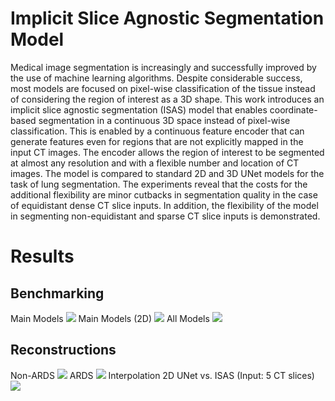# Implicit Slice Agnostic Segmentation Model
Medical image segmentation is increasingly and successfully improved by the use of machine learning algorithms. Despite considerable success, most models are focused on pixel-wise classification of the tissue instead of considering the region of interest as a 3D shape. This work introduces an implicit slice agnostic segmentation (ISAS) model that enables coordinate-based segmentation in a continuous 3D space instead of pixel-wise classification. This is enabled by a continuous feature encoder that can generate features even for regions that are not explicitly mapped in the input CT images. The encoder allows the region of interest to be segmented at almost any resolution and with a flexible number and location of CT images. The model is compared to standard 2D and 3D UNet models for the task of lung segmentation. The experiments reveal that the costs for the additional flexibility are minor cutbacks in segmentation quality in the case of equidistant dense CT slice inputs. In addition, the flexibility of the model in segmenting non-equidistant and sparse CT slice inputs is demonstrated.

# Results
## Benchmarking
Main Models
![](figures/Gifs/main_models.gif)
Main Models (2D)
![](figures/Gifs/main_model_2d.gif)
All Models
![](figures/Gifs/all_models.gif)

## Reconstructions
Non-ARDS
![](figures/Gifs/interpol6.gif)
ARDS
![](figures/Gifs/interpol284.gif)
Interpolation 2D UNet vs. ISAS (Input: 5 CT slices)
![](figures/Gifs/isas_unet_compl.gif)

